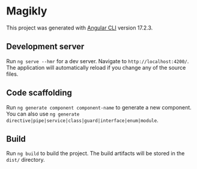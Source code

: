 # Magikly

This project was generated with [Angular CLI](https://github.com/angular/angular-cli) version 17.2.3.

## Development server

Run `ng serve --hmr` for a dev server. Navigate to `http://localhost:4200/`. The application will automatically reload if you change any of the source files.

## Code scaffolding

Run `ng generate component component-name` to generate a new component. You can also use `ng generate directive|pipe|service|class|guard|interface|enum|module`.

## Build

Run `ng build` to build the project. The build artifacts will be stored in the `dist/` directory.
